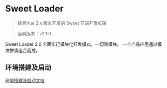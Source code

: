 # Sweet Loader 

> 结合Vue 2.x 版本开发的 Sweet 前端开发框架
> 
> 当前版本：v2.1.0

Sweet Loader 2.0 全面实行模块化开发模式，一切皆模块。
一个产品应用通过模块拼凑组合而成。


## 环境搭建及启动

[环境搭建及启动文档](http://git.evun.cn/sweet/sweet-ui/blob/vue/docs/%E7%8E%AF%E5%A2%83%E6%90%AD%E5%BB%BA%E5%8F%8A%E5%90%AF%E5%8A%A8.md)

